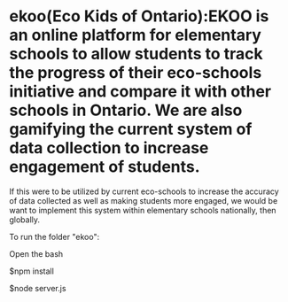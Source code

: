 # ekoo(Eco Kids of Ontario):EKOO is an online platform for elementary schools to allow students to track the progress of their eco-schools initiative and compare it with other schools in Ontario. We are also gamifying the current system of data collection to increase engagement of students.

If this were to be utilized by current eco-schools to increase the accuracy of data collected as well as making students more engaged, we would be want to implement this system within elementary schools nationally, then globally.

To run the folder "ekoo":

Open the bash

$npm install

$node server.js
